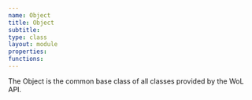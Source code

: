 ```yaml
---
name: Object
title: Object
subtitle:
type: class
layout: module
properties:
functions:
---
```


The <span class="notranslate">Object</span> is the common base class of all classes provided by
 the WoL API.
